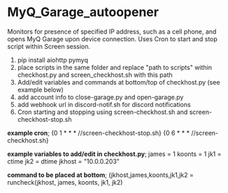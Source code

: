 # MyQ_Garage_autoopener
Monitors for presence of specified IP address, such as a cell phone, and opens MyQ Garage upon device connection. Uses Cron to start and stop script within Screen session.



1. pip install aiohttp pymyq
2. place scripts in the same folder and replace "path to scripts" within checkhost.py and screen_checkhost.sh with this path
3. Add/edit variables and commands at bottom/top of checkhost.py (see example below)
4. add account info to close-garage.py and open-garage.py
5. add webhook url in discord-notif.sh for discord notifications
6. Cron starting and stopping using screen-checkhost.sh and screen-checkhost-stop.sh
  
  
  
  
**example cron**;
{0 1 * * * /<path to scripts>/screen-checkhost-stop.sh}
{0 6 * * * /<path to scripts>/screen-checkhost.sh}
  
**example variables to add/edit in checkhost.py**;
james = 1
koonts = 1
jk1 = ctime
jk2 = dtime
jkhost = "10.0.0.203"
  
**command to be placed at bottom**;
(jkhost,james,koonts,jk1,jk2 = runcheck(jkhost, james, koonts, jk1, jk2)
  
  
  
